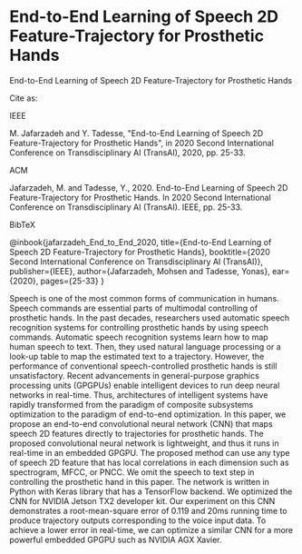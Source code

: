 # End-to-End Learning of Speech 2D Feature-Trajectory for Prosthetic Hands

End-to-End Learning of Speech 2D Feature-Trajectory for Prosthetic Hands


Cite as:


IEEE

M. Jafarzadeh and Y. Tadesse, "End-to-End Learning of Speech 2D Feature-Trajectory for Prosthetic Hands", in 2020 Second International Conference on Transdisciplinary AI (TransAI), 2020, pp. 25-33.



ACM

Jafarzadeh, M. and Tadesse, Y., 2020. End-to-End Learning of Speech 2D Feature-Trajectory for Prosthetic Hands. In 2020 Second International Conference on Transdisciplinary AI (TransAI). IEEE, pp. 25-33.



BibTeX

@inbook{jafarzadeh_End_to_End_2020,
title={End-to-End Learning of Speech 2D Feature-Trajectory for Prosthetic Hands},
booktitle={2020 Second International Conference on Transdisciplinary AI (TransAI)},
publisher={IEEE},
author={Jafarzadeh, Mohsen and Tadesse, Yonas},
ear={2020},
pages={25-33}
}


Speech is one of the most common forms of communication in humans. Speech commands are essential parts of multimodal controlling of prosthetic hands. In the past decades, researchers used automatic speech recognition systems for controlling prosthetic hands by using speech commands. Automatic speech recognition systems learn how to map human speech to text. Then, they used natural language processing or a look-up table to map the estimated text to a trajectory. However, the performance of conventional speech-controlled prosthetic hands is still unsatisfactory. Recent advancements in general-purpose graphics processing units (GPGPUs) enable intelligent devices to run deep neural networks in real-time. Thus, architectures of intelligent systems have rapidly transformed from the paradigm of composite subsystems optimization to the paradigm of end-to-end optimization. In this paper, we propose an end-to-end convolutional neural network (CNN) that maps speech 2D features directly to trajectories for prosthetic hands. The proposed convolutional neural network is lightweight, and thus it runs in real-time in an embedded GPGPU. The proposed method can use any type of speech 2D feature that has local correlations in each dimension such as spectrogram, MFCC, or PNCC. We omit the speech to text step in controlling the prosthetic hand in this paper. The network is written in Python with Keras library that has a TensorFlow backend. We optimized the CNN for NVIDIA Jetson TX2 developer kit. Our experiment on this CNN demonstrates a root-mean-square error of 0.119 and 20ms running time to produce trajectory outputs corresponding to the voice input data. To achieve a lower error in real-time, we can optimize a similar CNN for a more powerful embedded GPGPU such as NVIDIA AGX Xavier. 

